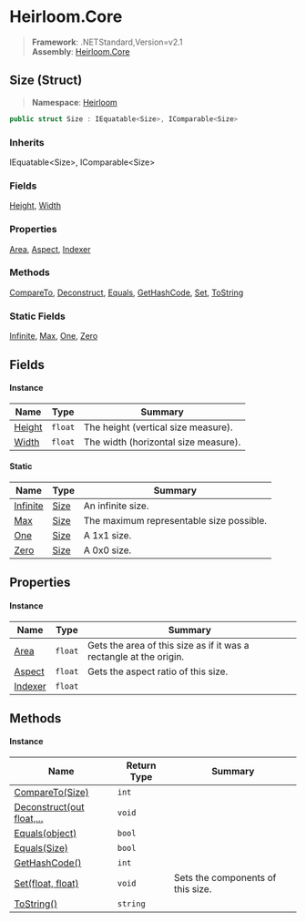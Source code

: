 # Heirloom.Core

> **Framework**: .NETStandard,Version=v2.1  
> **Assembly**: [Heirloom.Core][0]

## Size (Struct)

> **Namespace**: [Heirloom][0]

```cs
public struct Size : IEquatable<Size>, IComparable<Size>
```

### Inherits

IEquatable\<Size>, IComparable\<Size>

### Fields

[Height][1], [Width][2]

### Properties

[Area][3], [Aspect][4], [Indexer][5]

### Methods

[CompareTo][6], [Deconstruct][7], [Equals][8], [GetHashCode][9], [Set][10], [ToString][11]

### Static Fields

[Infinite][12], [Max][13], [One][14], [Zero][15]

## Fields

#### Instance

| Name        | Type    | Summary                              |
|-------------|---------|--------------------------------------|
| [Height][1] | `float` | The height (vertical size measure).  |
| [Width][2]  | `float` | The width (horizontal size measure). |

#### Static

| Name           | Type       | Summary                                  |
|----------------|------------|------------------------------------------|
| [Infinite][12] | [Size][16] | An infinite size.                        |
| [Max][13]      | [Size][16] | The maximum representable size possible. |
| [One][14]      | [Size][16] | A 1x1 size.                              |
| [Zero][15]     | [Size][16] | A 0x0 size.                              |

## Properties

#### Instance

| Name         | Type    | Summary                                                            |
|--------------|---------|--------------------------------------------------------------------|
| [Area][3]    | `float` | Gets the area of this size as if it was a rectangle at the origin. |
| [Aspect][4]  | `float` | Gets the aspect ratio of this size.                                |
| [Indexer][5] | `float` |                                                                    |

## Methods

#### Instance

| Name                           | Return Type | Summary                           |
|--------------------------------|-------------|-----------------------------------|
| [CompareTo(Size)][6]           | `int`       |                                   |
| [Deconstruct(out float,...][7] | `void`      |                                   |
| [Equals(object)][8]            | `bool`      |                                   |
| [Equals(Size)][8]              | `bool`      |                                   |
| [GetHashCode()][9]             | `int`       |                                   |
| [Set(float, float)][10]        | `void`      | Sets the components of this size. |
| [ToString()][11]               | `string`    |                                   |

[0]: ../../Heirloom.Core.md
[1]: Size/Height.md
[2]: Size/Width.md
[3]: Size/Area.md
[4]: Size/Aspect.md
[5]: Size/Indexer.md
[6]: Size/CompareTo.md
[7]: Size/Deconstruct.md
[8]: Size/Equals.md
[9]: Size/GetHashCode.md
[10]: Size/Set.md
[11]: Size/ToString.md
[12]: Size/Infinite.md
[13]: Size/Max.md
[14]: Size/One.md
[15]: Size/Zero.md
[16]: Size.md

